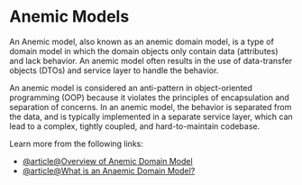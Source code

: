 # Anemic Models

An Anemic model, also known as an anemic domain model, is a type of domain model in which the domain objects only contain data (attributes) and lack behavior. An anemic model often results in the use of data-transfer objects (DTOs) and service layer to handle the behavior.

An anemic model is considered an anti-pattern in object-oriented programming (OOP) because it violates the principles of encapsulation and separation of concerns. In an anemic model, the behavior is separated from the data, and is typically implemented in a separate service layer, which can lead to a complex, tightly coupled, and hard-to-maintain codebase.

Learn more from the following links:

- [@article@Overview of Anemic Domain Model](https://en.wikipedia.org/wiki/Anemic_domain_model)
- [@article@What is an Anaemic Domain Model?](https://www.ensono.com/insights-and-news/expert-opinions/anaemic-domain-model-vs-rich-domain-model/)
